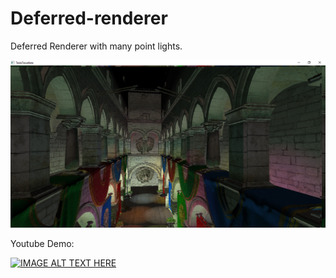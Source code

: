 # Deferred-renderer
Deferred Renderer with many point lights.

![Alt text](https://github.com/PixelClear/Deferred-renderer/blob/master/DF_24.png)


Youtube Demo:

[![IMAGE ALT TEXT HERE](https://img.youtube.com/vi/4VFJP1MRuUs/0.jpg)](https://www.youtube.com/watch?v=4VFJP1MRuUs)
